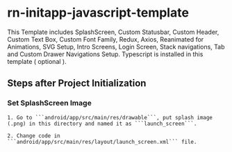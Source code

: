 # rn-initapp-javascript-template
This Template includes SplashScreen, Custom Statusbar, Custom Header, Custom Text Box, Custom Font Family,  Redux, Axios, Reanimated for Animations, SVG Setup, Intro Screens, Login Screen, Stack navigations, Tab and Custom Drawer Navigations Setup. Typescript is installed in this template ( optional ).

## Steps after Project Initialization
  ### Set SplashScreen Image
  
    1. Go to ```android/app/src/main/res/drawable```, put splash image (.png) in this directory and named it as ```launch_screen```.
  
    2. Change code in ```android/app/src/main/res/layout/launch_screen.xml``` file.
